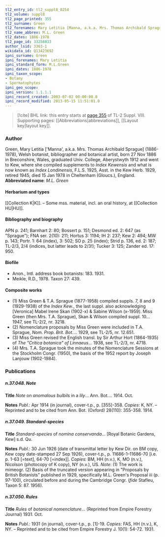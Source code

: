 ```yaml
---
tl2_entry_id: tl2_suppl8_0254
tl2_volume: suppl8
tl2_page_printed: 355
tl2_surname: Green
tl2_forenames: Mary Letitia [Manna, a.k.a. Mrs. Thomas Archibald Sprague]
tl2_name_abbrev: M.L. Green
tl2_dates: 1886-1978
tl2_page_id: 33258833
author_lsid: 3363-1
wikidata_id: Q13423692
ipni_surname: Green
ipni_forenames: Mary Letitia
ipni_standard_form: M.L.Green
ipni_dates: 1886-1978
ipni_taxon_scope: 
- Botany
- Spermatophytes
ipni_geo_scope: 
ipni_version: 1.1.1.1
ipni_record_created: 2003-07-02 00:00:00.0
ipni_record_modified: 2013-05-15 11:51:01.0
---
```



> [!cite] BHL link: this entry starts at [page 355](https://www.biodiversitylibrary.org/page/33258833) of TL-2 Suppl. VIII.
> Supporting pages: [[Abbreviations|abbreviations]], [[Layout key|layout key]].

### Author

Green, Mary Letitia \['Manna', a.k.a. Mrs. Thomas Archibald Sprague\] (1886-1978), Welsh botanist, bibliographer and botanical artist, born 27 Nov 1886 in Breconshire, Wales, graduated Univ. College, Aberystwyth 1912 and went to Kew, where she compiled supplements to *Index Kewensis* and what is now known as *Index Londinensis*, F.L.S. 1925, Asst. in the Kew Herb. 1929, retired 1945, died 15 Jan 1978 in Cheltenham (Gloucs.), England. 
**Abbreviated name**: *M.L. Green*

#### Herbarium and types

[[Collection K|K]]. – Some mss. material, incl. an oral history, at [[Collection HU|HU]].

#### Bibliography and biography

APN p. 241; Barnhart 2: 80; Bossert p. 151; Desmond ed. 2: 647 (as "Sprague"); FNA ser. 2(10): 211; Hortus 3: 1194; IH 2: 237; Kew 2: 494; MW p. 143; Portr. 1: 64 (index), 3: 502; SO p. 25 (index); Strid p. 136, ed. 2: 187; TL-2/3, 2/4 (indices, but latter leads to 2/3!); Tucker 3: 125; Zander ed. 17: 950.

#### Biofile

- Anon., Intl. address book botanists: 183. 1931.
- Meikle, R.D., 1978. Taxon 27: 439.

#### Composite works

- (1) Miss Green & T.A. Sprague (1877-1958) compiled suppls. 7, 8 and 9 (1929-1938) of the *Index Kew*., the last suppl. also acknowledging \[Veronica\] Mabel Irene Skan (1902-x) & Sabine Wilson (x-1959). Miss Green (then Mrs. T.A. Sprague), Skan & Wilson compiled suppl. 10... 1947, see TL-2/2, nr. 3218.
- (2) Nomenclature proposals by Miss Green were included in T.A. Sprague, *Nom. Prop. Brit. Bot.*... 1929, see TL-2/5, nr. 12.651.
- (3) Miss Green revised the English transl. by Sir Arthur Hort (1864-1935) of *The "Critica botanica" of Linnaeus*... 1938, see TL-2/3, nr. 4718.
- (4) Mrs. T.A. Sprague took the minutes of the Nomenclature Sessions at the Stockholm Congr. (1950), the basis of the 1952 report by Joseph Lanjouw (1902-1984).

### Publications

##### n.37.048. Note

**Title**
*Note* on *anomalous bulbils* in a *lily*... Ann. Bot.... 1914. Oct.

**Notes**
*Publ*.: Apr 1914 (in journal), cover-t.p., p. \[355\]-358. *Copies*: K, NY. – Reprinted and to be cited from Ann. Bot. (Oxford) 28(110): 355-358. 1914.

##### n.37.049. Standard-species

**Title**
*Standard-species* of *nomina conservanda*... \[Royal Botanic Gardens, Kew\] s.d. Qu.

**Notes**
*Publ*.: 30 Jun 1926 (date of transmittal letter by Kew Dir. on BM copy, Kew copy date-stamped 27 Sep 1926), cover-t.p., p. 11686-1–11686-70 \[i.e. p. 1-63 \[=text\], 64-70 \[=index\]\]. *Copies*: BM, HH (n.v.), K, MO (n.v.), Nicolson (photocopy of K copy), NY (n.v.), US.
*Note*: (1) The work is mimeogr. (2) Basis of the truncated version appearing in "Proposals by British Botanists" published in 1929, specifically M.L. Green's Proposal iii (p. 97-100), circulated before and during the Cambridge Congr. (*fide* Stafleu, Taxon 5: 87. 1956).

##### n.37.050. Rules

**Title**
*Rules* of *botanical nomenclature*... (Reprinted from Empire Forestry Journal) 1931. Oct.

**Notes**
*Publ*.: 1931 (in journal), cover-t.p., p. \[1\]-19. *Copies*: FAS, HH (n.v.), K, NY. – Reprinted and to be cited from Empire Forestry J. 10(1): 54-72. 1931.

